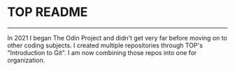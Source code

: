 # TOP README
---
In 2021 I began The Odin Project and didn't get very far before moving on to other coding subjects. I created multiple repositories through TOP's "Introduction to Git". I am now combining those repos into one for organization. 
